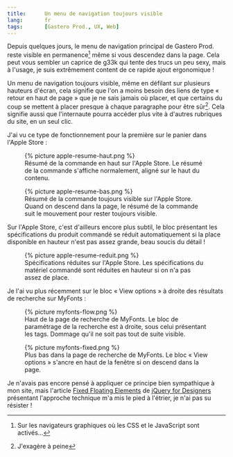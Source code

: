 ```yaml
---
title:      Un menu de navigation toujours visible
lang:       fr
tags:       [Gastero Prod., UX, Web]
---
```


Depuis quelques jours, le menu de navigation principal de Gastero Prod. reste visible en permanence[^1] même si vous descendez dans la page. Cela peut vous sembler un caprice de g33k qui tente des trucs un peu sexy, mais à l'usage, je suis extrêmement content de ce rapide ajout ergonomique !

[^1]: Sur les navigateurs graphiques où les CSS et le JavaScript sont activés...

Un menu de navigation toujours visible, même en défilant sur plusieurs hauteurs d'écran, cela signifie que l'on a moins besoin des liens de type « retour en haut de page » que je ne sais jamais où placer, et que certains du coup se mettent à placer presque à chaque paragraphe pour être sûr[^2]. Cela signifie aussi que l'internaute pourra accéder plus vite à d'autres rubriques du site, en un seul clic.

J'ai vu ce type de fonctionnement pour la première sur le panier dans l'Apple Store :

<figure>
  {% picture apple-resume-haut.png %}
  <figcaption>
  Résumé de la commande en haut sur l'Apple Store. Le résumé de la commande s'affiche normalement, aligné sur le haut du contenu.
  </figcaption>
</figure>

<figure>
  {% picture apple-resume-bas.png %}
  <figcaption>
  Résumé de la commande toujours visible sur l'Apple Store. Quand on descend dans la page, le résumé de la commande suit le mouvement pour rester toujours visible.
  </figcaption>
</figure>

Sur l'Apple Store, c'est d'ailleurs encore plus subtil, le bloc présentant les spécifications du produit commandé se réduit automatiquement si la place disponible en hauteur n'est pas assez grande, beau soucis du détail !

<figure>
  {% picture apple-resume-reduit.png %}
  <figcaption>
  Spécifications réduites sur l'Apple Store. Les spécifications du matériel commandé sont réduites en hauteur si on n'a pas assez de place.
  </figcaption>
</figure>

Je l'ai vu plus récemment sur le bloc « View options » à droite des résultats de recherche sur MyFonts :

<figure>
  {% picture myfonts-flow.png %}
  <figcaption>
  Haut de la page de recherche de MyFonts. Le bloc de paramétrage de la recherche est à droite, sous celui présentant les tags. Dommage qu'il ne soit pas tout de suite visible.
  </figcaption>
</figure>

<figure>
  {% picture myfonts-fixed.png %}
  <figcaption>
  Plus bas dans la page de recherche de MyFonts. Le bloc « View options » s'ancre en haut de la fenêtre si on descend dans la page.
  </figcaption>
</figure>

Je n'avais pas encore pensé à appliquer ce principe bien sympathique à mon site, mais l'article [Fixed Floating Elements](http://jqueryfordesigners.com/fixed-floating-elements/) de [jQuery for Designers](http://jqueryfordesigners.com/) présentant l'approche technique m'a mis le pied à l'étrier, je n'ai pas su résister !

[^2]: J'exagère à peine
